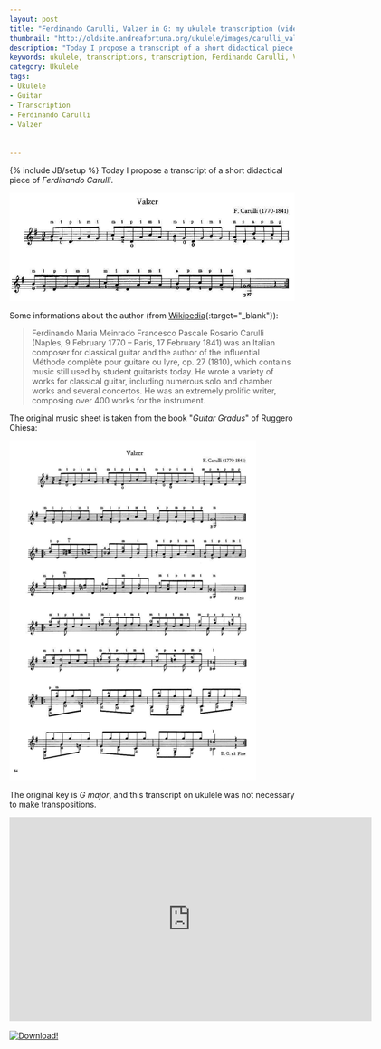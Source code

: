 ```yaml
---
layout: post
title: "Ferdinando Carulli, Valzer in G: my ukulele transcription (video and tabs)"
thumbnail: "http://oldsite.andreafortuna.org/ukulele/images/carulli_valzer_g_detail.png"
description: "Today I propose a transcript of a short didactical piece of Ferdinando Carulli"
keywords: ukulele, transcriptions, transcription, Ferdinando Carulli, Valzer, music, fingerstyle
category: Ukulele
tags: 
- Ukulele
- Guitar
- Transcription
- Ferdinando Carulli
- Valzer


---
```

{% include JB/setup %}
Today I propose a transcript of a short didactical piece of *Ferdinando Carulli*.

![Carulli Valzer in G](/ukulele/images/carulli_valzer_g_detail.png)
<!-- more -->

Some informations about the author (from [Wikipedia](https://en.wikipedia.org/wiki/Ferdinando_Carulli){:target="_blank"}):

>Ferdinando Maria Meinrado Francesco Pascale Rosario Carulli (Naples, 9 February 1770 – Paris, 17 February 1841) was an Italian composer for classical guitar and the author of the influential Méthode complète pour guitare ou lyre, op. 27 (1810), which contains music still used by student guitarists today. He wrote a variety of works for classical guitar, including numerous solo and chamber works and several concertos. He was an extremely prolific writer, composing over 400 works for the instrument.

The original music sheet is taken from the book "*Guitar Gradus*" of Ruggero Chiesa:

![Ferdinando Carulli Valzer in G](/ukulele/images/carulli_valzer_g.png)

The original key is *G major*, and this transcript on ukulele was not necessary to make transpositions.

<iframe width="640" height="360" src="https://www.youtube.com/embed/usPD8cz3JMU" frameborder="0" allowfullscreen></iframe>

[![Download!](http://oldsite.andreafortuna.org/images/Download-PDF-Button.png)](http://oldsite.andreafortuna.org/ukulele/files/Ferdinando_Carulli_Valzer_in_G.pdf)

